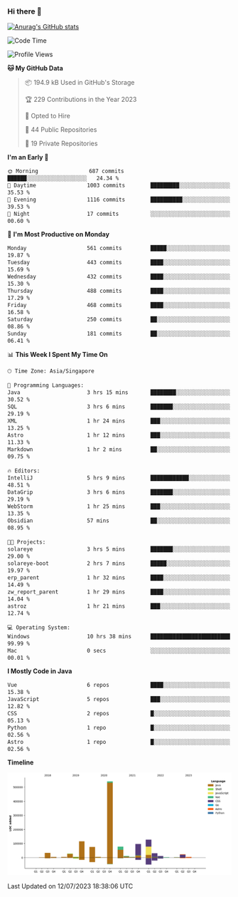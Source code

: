 ### Hi there 👋

[![Anurag's GitHub stats](https://github-readme-stats.vercel.app/api?username=xiumu2017&show_icons=true&theme=radical)](https://github.com/anuraghazra/github-readme-stats)

<!--
**xiumu2017/xiumu2017** is a ✨ _special_ ✨ repository because its `README.md` (this file) appears on your GitHub profile.

Here are some ideas to get you started:

- 🔭 I’m currently working on ...
- 🌱 I’m currently learning ...
- 👯 I’m looking to collaborate on ...
- 🤔 I’m looking for help with ...
- 💬 Ask me about ...
- 📫 How to reach me: ...
- 😄 Pronouns: ...
- ⚡ Fun fact: ...
-->

<!--START_SECTION:waka-->
![Code Time](http://img.shields.io/badge/Code%20Time-1%2C572%20hrs%2059%20mins-blue)

![Profile Views](http://img.shields.io/badge/Profile%20Views-4-blue)

**🐱 My GitHub Data** 

> 📦 194.9 kB Used in GitHub's Storage 
 > 
> 🏆 229 Contributions in the Year 2023
 > 
> 💼 Opted to Hire
 > 
> 📜 44 Public Repositories 
 > 
> 🔑 19 Private Repositories 
 > 
**I'm an Early 🐤** 

```text
🌞 Morning                687 commits         ██████░░░░░░░░░░░░░░░░░░░   24.34 % 
🌆 Daytime                1003 commits        █████████░░░░░░░░░░░░░░░░   35.53 % 
🌃 Evening                1116 commits        ██████████░░░░░░░░░░░░░░░   39.53 % 
🌙 Night                  17 commits          ░░░░░░░░░░░░░░░░░░░░░░░░░   00.60 % 
```
📅 **I'm Most Productive on Monday** 

```text
Monday                   561 commits         █████░░░░░░░░░░░░░░░░░░░░   19.87 % 
Tuesday                  443 commits         ████░░░░░░░░░░░░░░░░░░░░░   15.69 % 
Wednesday                432 commits         ████░░░░░░░░░░░░░░░░░░░░░   15.30 % 
Thursday                 488 commits         ████░░░░░░░░░░░░░░░░░░░░░   17.29 % 
Friday                   468 commits         ████░░░░░░░░░░░░░░░░░░░░░   16.58 % 
Saturday                 250 commits         ██░░░░░░░░░░░░░░░░░░░░░░░   08.86 % 
Sunday                   181 commits         ██░░░░░░░░░░░░░░░░░░░░░░░   06.41 % 
```


📊 **This Week I Spent My Time On** 

```text
🕑︎ Time Zone: Asia/Singapore

💬 Programming Languages: 
Java                     3 hrs 15 mins       ████████░░░░░░░░░░░░░░░░░   30.52 % 
SQL                      3 hrs 6 mins        ███████░░░░░░░░░░░░░░░░░░   29.19 % 
XML                      1 hr 24 mins        ███░░░░░░░░░░░░░░░░░░░░░░   13.25 % 
Astro                    1 hr 12 mins        ███░░░░░░░░░░░░░░░░░░░░░░   11.33 % 
Markdown                 1 hr 2 mins         ██░░░░░░░░░░░░░░░░░░░░░░░   09.75 % 

🔥 Editors: 
IntelliJ                 5 hrs 9 mins        ████████████░░░░░░░░░░░░░   48.51 % 
DataGrip                 3 hrs 6 mins        ███████░░░░░░░░░░░░░░░░░░   29.19 % 
WebStorm                 1 hr 25 mins        ███░░░░░░░░░░░░░░░░░░░░░░   13.35 % 
Obsidian                 57 mins             ██░░░░░░░░░░░░░░░░░░░░░░░   08.95 % 

🐱‍💻 Projects: 
solareye                 3 hrs 5 mins        ███████░░░░░░░░░░░░░░░░░░   29.00 % 
solareye-boot            2 hrs 7 mins        █████░░░░░░░░░░░░░░░░░░░░   19.97 % 
erp_parent               1 hr 32 mins        ████░░░░░░░░░░░░░░░░░░░░░   14.49 % 
zw_report_parent         1 hr 29 mins        ████░░░░░░░░░░░░░░░░░░░░░   14.04 % 
astroz                   1 hr 21 mins        ███░░░░░░░░░░░░░░░░░░░░░░   12.74 % 

💻 Operating System: 
Windows                  10 hrs 38 mins      █████████████████████████   99.99 % 
Mac                      0 secs              ░░░░░░░░░░░░░░░░░░░░░░░░░   00.01 % 
```

**I Mostly Code in Java** 

```text
Vue                      6 repos             ████░░░░░░░░░░░░░░░░░░░░░   15.38 % 
JavaScript               5 repos             ███░░░░░░░░░░░░░░░░░░░░░░   12.82 % 
CSS                      2 repos             █░░░░░░░░░░░░░░░░░░░░░░░░   05.13 % 
Python                   1 repo              █░░░░░░░░░░░░░░░░░░░░░░░░   02.56 % 
Astro                    1 repo              █░░░░░░░░░░░░░░░░░░░░░░░░   02.56 % 
```



**Timeline**

![Lines of Code chart](https://raw.githubusercontent.com/xiumu2017/xiumu2017/main/assets/bar_graph.png)


 Last Updated on 12/07/2023 18:38:06 UTC
<!--END_SECTION:waka-->

